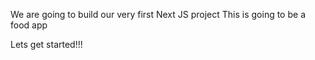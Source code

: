 We are going to build our very first Next JS project
This is going to be a food app

Lets get started!!!